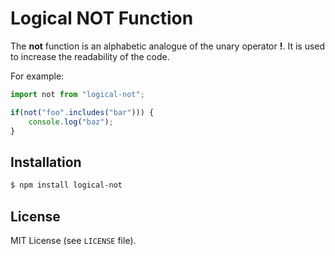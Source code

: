 # Logical NOT Function

The **not** function is an alphabetic analogue of the unary operator **!**.
It is used to increase the readability of the code.

For example:

```js
import not from "logical-not";

if(not("foo".includes("bar"))) {
    console.log("baz");
}
```

## Installation

```sh
$ npm install logical-not
```

## License

MIT License (see `LICENSE` file).
